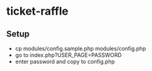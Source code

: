 # ticket-raffle

## Setup

* cp modules/config.sample.php modules/config.php
* go to index.php?USER_PAGE=PASSWORD
* enter password and copy to config.php

